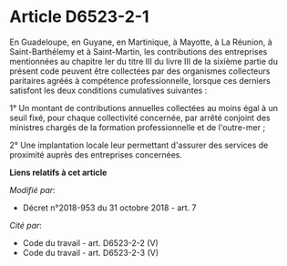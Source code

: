 # Article D6523-2-1

En Guadeloupe, en Guyane, en Martinique, à Mayotte, à La Réunion, à Saint-Barthélemy et à Saint-Martin, les contributions des
entreprises mentionnées au chapitre Ier du titre III du livre III de la sixième partie du présent code peuvent être
collectées par des organismes collecteurs paritaires agréés à compétence professionnelle, lorsque ces derniers satisfont les
deux conditions cumulatives suivantes :

1° Un montant de contributions annuelles collectées au moins égal à un seuil fixé, pour chaque collectivité concernée, par
arrêté conjoint des ministres chargés de la formation professionnelle et de l'outre-mer ;

2° Une implantation locale leur permettant d'assurer des services de proximité auprès des entreprises concernées.

**Liens relatifs à cet article**

_Modifié par_:

  - Décret n°2018-953 du 31 octobre 2018 - art. 7

_Cité par_:

  - Code du travail - art. D6523-2-2 (V)
  - Code du travail - art. D6523-2-3 (V)
